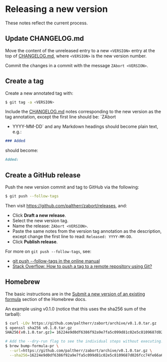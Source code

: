 # Releasing a new version

These notes reflect the current process.

## Update CHANGELOG.md

Move the content of the unreleased entry to a new `<VERSION>` entry at
the top of [CHANGELOG.md], where `<VERSION>` is the new version
number.

Commit the changes in a commit with the message `ZAbort <VERSION>`.

[CHANGELOG.md]: https://github.com/paltherr/zabort/blob/main/CHANGELOG.md

## Create a tag

Create a new annotated tag with:

```bash
$ git tag -a <VERSION>
```

Include the [CHANGELOG.md] notes corresponding to the new version as
the tag annotation, except the first line should be: `ZAbort <VERSION>
- YYYY-MM-DD` and any Markdown headings should become plain text,
e.g.:

```md
### Added
```

should become:

```md
Added:
```

## Create a GitHub release

Push the new version commit and tag to GitHub via the following:

```bash
$ git push --follow-tags
```

Then visit https://github.com/paltherr/zabort/releases, and:

* Click **Draft a new release**.
* Select the new version tag.
* Name the release: `ZAbort <VERSION>`.
* Paste the same notes from the version tag annotation as the
  description, except change the first line to read: `Released:
  YYYY-MM-DD`.
* Click **Publish release**.

For more on `git push --follow-tags`, see:

* [git push --follow-tags in the online manual][ft-man]
* [Stack Overflow: How to push a tag to a remote repository using Git?][ft-so]

[ft-man]: https://git-scm.com/docs/git-push#git-push---follow-tags
[ft-so]: https://stackoverflow.com/a/26438076

## Homebrew

The basic instructions are in the [Submit a new version of an existing
formula][brew] section of the Homebrew docs.

[brew]: https://github.com/Homebrew/brew/blob/master/docs/How-To-Open-a-Homebrew-Pull-Request.md#submit-a-new-version-of-an-existing-formula

An example using v0.1.0 (notice that this uses the sha256 sum of the
tarball):

```bash
$ curl -LOv https://github.com/paltherr/zabort/archive/v0.1.0.tar.gz
$ openssl sha256 v0.1.0.tar.gz
SHA256(v0.1.0.tar.gz)= 16224e9d0df6386f92a9e7fa5c099d81c02e5c8109687d026fcc74fe66a65c07

# Add the --dry-run flag to see the individual steps without executing.
$ brew bump-formula-pr \
  --url=https://github.com/paltherr/zabort/archive/v0.1.0.tar.gz \
  --sha256=16224e9d0df6386f92a9e7fa5c099d81c02e5c8109687d026fcc74fe66a65c07
```
